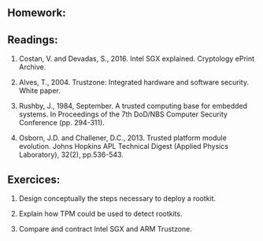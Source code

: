## Homework:

## Readings: 
1. Costan, V. and Devadas, S., 2016. Intel SGX explained. Cryptology ePrint Archive.

2. Alves, T., 2004. Trustzone: Integrated hardware and software security. White paper.

3. Rushby, J., 1984, September. A trusted computing base for embedded systems. In Proceedings of the 7th DoD/NBS Computer Security Conference (pp. 294-311).

4. Osborn, J.D. and Challener, D.C., 2013. Trusted platform module evolution. Johns Hopkins APL Technical Digest (Applied Physics Laboratory), 32(2), pp.536-543.

## Exercices:
1. Design conceptually the steps necessary to deploy a rootkit.

2. Explain how TPM could be used to detect rootkits.

3. Compare and contract Intel SGX and ARM Trustzone.
